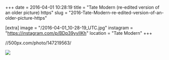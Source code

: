 +++
date = 2016-04-01 10:28:19
title = "Tate Modern (re-edited version of an older picture) https"
slug = "2016-Tate-Modern-re-edited-version-of-an-older-picture-https"

[extra]
image = "/2016-04-01_10-28-19_UTC.jpg"
instagram = "https://instagram.com/p/BDp39yvIIKh"
location = "Tate Modern"
+++

//500px.com/photo/147219563/

<img src="/2016-04-01_10-28-19_UTC.jpg" />
